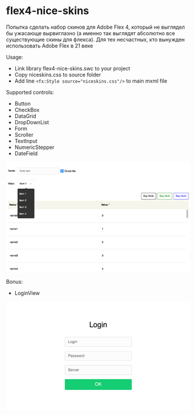 # flex4-nice-skins

Попытка сделать набор скинов для Adobe Flex 4, который не выглядел бы ужасающе вырвиглазно 
(а именно так выглядят абсолютно все существующие скины для флекса). 
Для тех несчастных, кто вынужден использовать Adobe Flex в 21 веке

Usage:

* Link library flex4-nice-skins.swc to your project
* Copy niceskins.css to source folder
* Add line `<fx:Style source="niceskins.css"/>` to main mxml file

Supported controls:

* Button
* CheckBox
* DataGrid
* DropDownList
* Form
* Scroller
* TextInput
* NumericStepper
* DateField

![Controls](controls.jpg)

Bonus:

* LoginView

![Login](login.jpg)
